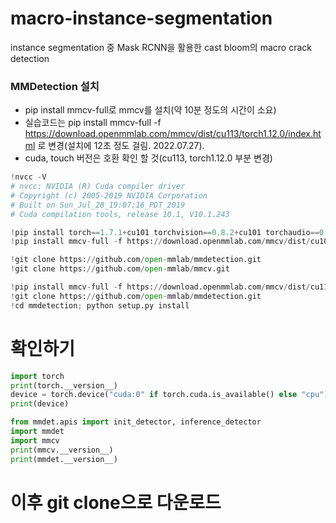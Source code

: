 # macro-instance-segmentation
instance segmentation 중 Mask RCNN을 활용한 cast bloom의 macro crack detection


### MMDetection 설치
* pip install mmcv-full로 mmcv를 설치(약 10분 정도의 시간이 소요)
* 실습코드는 pip install mmcv-full -f https://download.openmmlab.com/mmcv/dist/cu113/torch1.12.0/index.html 로 변경(설치에 12초 정도 걸림. 2022.07.27).
* cuda, touch 버전은 호환 확인 할 것(cu113, torch1.12.0 부분 변경)

```python jupyter notebook
!nvcc -V
# nvcc: NVIDIA (R) Cuda compiler driver
# Copyright (c) 2005-2019 NVIDIA Corporation
# Built on Sun_Jul_28_19:07:16_PDT_2019
# Cuda compilation tools, release 10.1, V10.1.243

!pip install torch==1.7.1+cu101 torchvision==0.8.2+cu101 torchaudio==0.7.2 -f https://download.pytorch.org/whl/torch_stable.html
!pip install mmcv-full -f https://download.openmmlab.com/mmcv/dist/cu101/torch1.7.0/index.html

!git clone https://github.com/open-mmlab/mmdetection.git
!git clone https://github.com/open-mmlab/mmcv.git

!pip install mmcv-full -f https://download.openmmlab.com/mmcv/dist/cu110/torch1.7.1/index.html
!git clone https://github.com/open-mmlab/mmdetection.git
!cd mmdetection; python setup.py install
```

# 확인하기
```python
import torch
print(torch.__version__)
device = torch.device("cuda:0" if torch.cuda.is_available() else "cpu")
print(device)

from mmdet.apis import init_detector, inference_detector
import mmdet
import mmcv
print(mmcv.__version__)
print(mmdet.__version__)
```

# 이후 git clone으로 다운로드
